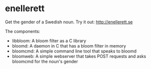# enellerett

Get the gender of a Swedish noun. Try it out: http://enellerett.se

The components:

- libbloom: A bloom filter as a C library
- bloomd: A daemon in C that has a bloom filter in memory
- bloomcmd: A simple command line tool that speaks to bloomd
- bloomweb: A simple webserver that takes POST requests and asks bloomcmd for the noun's gender

